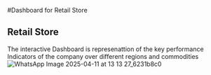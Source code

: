 #Dashboard for Retail Store
## Retail Store
The interactive Dashboard is represenattion of the key performance Indicators of the company over different regions and commodities
![WhatsApp Image 2025-04-11 at 13 13 27_6231b8c0](https://github.com/user-attachments/assets/634edef0-adf9-464e-82cf-7580342b790e)

